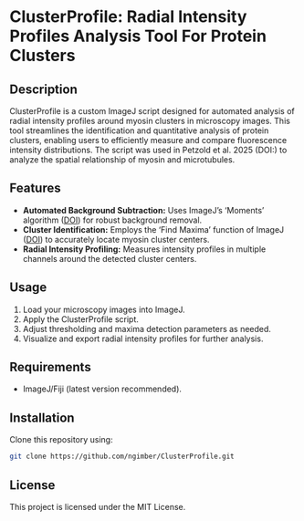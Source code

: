 # ClusterProfile: Radial Intensity Profiles Analysis Tool For Protein Clusters

## Description

ClusterProfile is a custom ImageJ script designed for automated analysis of radial intensity profiles around myosin clusters in microscopy images. This tool streamlines the identification and quantitative analysis of protein clusters, enabling users to efficiently measure and compare fluorescence intensity distributions. The script was used in Petzold et al. 2025 (DOI:) to analyze the spatial relationship of myosin and microtubules. 

## Features

* **Automated Background Subtraction:** Uses ImageJ’s ‘Moments’ algorithm ([DOI](https://doi.org/10.1016/0734-189x%2885%2990133-1)) for robust background removal.
* **Cluster Identification:** Employs the ‘Find Maxima’ function of ImageJ ([DOI](https://doi.org/10.1038/nmeth.2089)) to accurately locate myosin cluster centers.
* **Radial Intensity Profiling:** Measures intensity profiles in multiple  channels around the detected cluster centers.

## Usage

1. Load your microscopy images into ImageJ.
2. Apply the ClusterProfile script.
3. Adjust thresholding and maxima detection parameters as needed.
4. Visualize and export radial intensity profiles for further analysis.

## Requirements

* ImageJ/Fiji (latest version recommended).

## Installation

Clone this repository using:

```bash
git clone https://github.com/ngimber/ClusterProfile.git
```

## License

This project is licensed under the MIT License.
